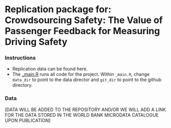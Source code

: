 # Replication package for: Crowdsourcing Safety: The Value of Passenger Feedback for Measuring Driving Safety

### Instructions
* Replication data can be found here.
* The [_main.R](https://github.com/dime-worldbank/crowdsourcing-safety/blob/master/_main.R) runs all code for the project. Within `_main.R`, change `data_dir` to point to the data director and `git_dir` to point to the github directory.

### Data

[DATA WILL BE ADDED TO THE REPOSITORY AND/OR WE WILL ADD A LINK FOR THE DATA STORED IN THE WORLD BANK MICRODATA CATALOGUE UPON PUBLICATION]
